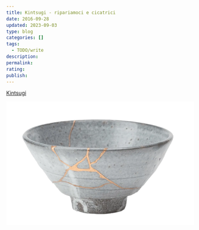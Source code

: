 ```yaml
---
title: Kintsugi - ripariamoci e cicatrici
date: 2016-09-28
updated: 2023-09-03
type: blog
categories: []
tags:
  - TODO/write
description: 
permalink: 
rating: 
publish: 
---
```


[Kintsugi](https://it.wikipedia.org/wiki/Kintsugi)

![](../../../assets/img/post/2016/kintsugi.webp)